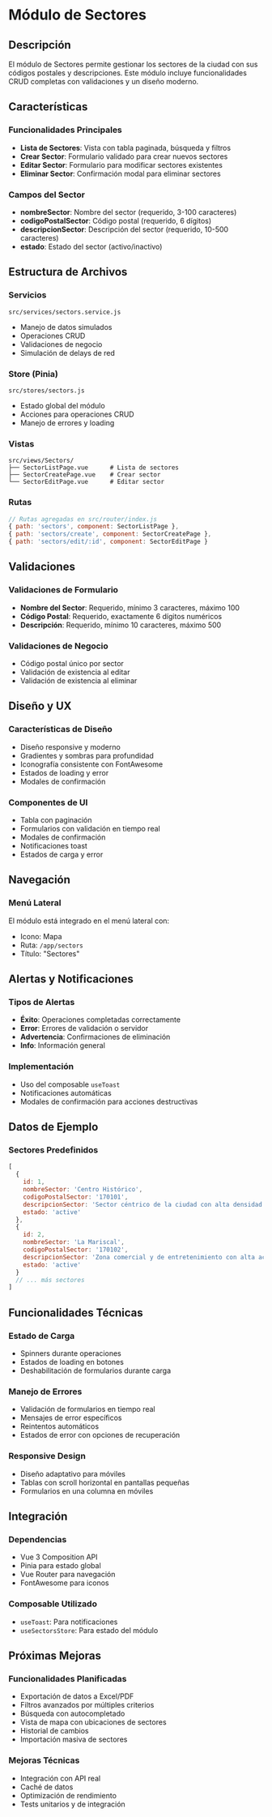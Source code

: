 # Módulo de Sectores

## Descripción
El módulo de Sectores permite gestionar los sectores de la ciudad con sus códigos postales y descripciones. Este módulo incluye funcionalidades CRUD completas con validaciones y un diseño moderno.

## Características

### Funcionalidades Principales
- **Lista de Sectores**: Vista con tabla paginada, búsqueda y filtros
- **Crear Sector**: Formulario validado para crear nuevos sectores
- **Editar Sector**: Formulario para modificar sectores existentes
- **Eliminar Sector**: Confirmación modal para eliminar sectores

### Campos del Sector
- **nombreSector**: Nombre del sector (requerido, 3-100 caracteres)
- **codigoPostalSector**: Código postal (requerido, 6 dígitos)
- **descripcionSector**: Descripción del sector (requerido, 10-500 caracteres)
- **estado**: Estado del sector (activo/inactivo)

## Estructura de Archivos

### Servicios
```
src/services/sectors.service.js
```
- Manejo de datos simulados
- Operaciones CRUD
- Validaciones de negocio
- Simulación de delays de red

### Store (Pinia)
```
src/stores/sectors.js
```
- Estado global del módulo
- Acciones para operaciones CRUD
- Manejo de errores y loading

### Vistas
```
src/views/Sectors/
├── SectorListPage.vue      # Lista de sectores
├── SectorCreatePage.vue    # Crear sector
└── SectorEditPage.vue      # Editar sector
```

### Rutas
```javascript
// Rutas agregadas en src/router/index.js
{ path: 'sectors', component: SectorListPage },
{ path: 'sectors/create', component: SectorCreatePage },
{ path: 'sectors/edit/:id', component: SectorEditPage }
```

## Validaciones

### Validaciones de Formulario
- **Nombre del Sector**: Requerido, mínimo 3 caracteres, máximo 100
- **Código Postal**: Requerido, exactamente 6 dígitos numéricos
- **Descripción**: Requerido, mínimo 10 caracteres, máximo 500

### Validaciones de Negocio
- Código postal único por sector
- Validación de existencia al editar
- Validación de existencia al eliminar

## Diseño y UX

### Características de Diseño
- Diseño responsive y moderno
- Gradientes y sombras para profundidad
- Iconografía consistente con FontAwesome
- Estados de loading y error
- Modales de confirmación

### Componentes de UI
- Tabla con paginación
- Formularios con validación en tiempo real
- Modales de confirmación
- Notificaciones toast
- Estados de carga y error

## Navegación

### Menú Lateral
El módulo está integrado en el menú lateral con:
- Icono: Mapa
- Ruta: `/app/sectors`
- Título: "Sectores"

## Alertas y Notificaciones

### Tipos de Alertas
- **Éxito**: Operaciones completadas correctamente
- **Error**: Errores de validación o servidor
- **Advertencia**: Confirmaciones de eliminación
- **Info**: Información general

### Implementación
- Uso del composable `useToast`
- Notificaciones automáticas
- Modales de confirmación para acciones destructivas

## Datos de Ejemplo

### Sectores Predefinidos
```javascript
[
  {
    id: 1,
    nombreSector: 'Centro Histórico',
    codigoPostalSector: '170101',
    descripcionSector: 'Sector céntrico de la ciudad con alta densidad poblacional y comercio tradicional',
    estado: 'active'
  },
  {
    id: 2,
    nombreSector: 'La Mariscal',
    codigoPostalSector: '170102',
    descripcionSector: 'Zona comercial y de entretenimiento con alta actividad nocturna',
    estado: 'active'
  }
  // ... más sectores
]
```

## Funcionalidades Técnicas

### Estado de Carga
- Spinners durante operaciones
- Estados de loading en botones
- Deshabilitación de formularios durante carga

### Manejo de Errores
- Validación de formularios en tiempo real
- Mensajes de error específicos
- Reintentos automáticos
- Estados de error con opciones de recuperación

### Responsive Design
- Diseño adaptativo para móviles
- Tablas con scroll horizontal en pantallas pequeñas
- Formularios en una columna en móviles

## Integración

### Dependencias
- Vue 3 Composition API
- Pinia para estado global
- Vue Router para navegación
- FontAwesome para iconos

### Composable Utilizado
- `useToast`: Para notificaciones
- `useSectorsStore`: Para estado del módulo

## Próximas Mejoras

### Funcionalidades Planificadas
- Exportación de datos a Excel/PDF
- Filtros avanzados por múltiples criterios
- Búsqueda con autocompletado
- Vista de mapa con ubicaciones de sectores
- Historial de cambios
- Importación masiva de sectores

### Mejoras Técnicas
- Integración con API real
- Caché de datos
- Optimización de rendimiento
- Tests unitarios y de integración 